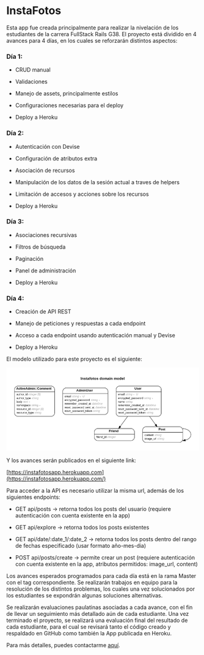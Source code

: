 # InstaFotos

Esta app fue creada principalmente para realizar la nivelación de los estudiantes de la carrera FullStack Rails G38. El proyecto está dividido en 4 avances para 4 días, en los cuales se reforzarán distintos aspectos: 

### Día 1:

* CRUD manual

* Validaciones

* Manejo de assets, principalmente estilos

* Configuraciones necesarias para el deploy

* Deploy a Heroku

### Día 2: 

* Autenticación con Devise

* Configuración de atributos extra

* Asociación de recursos

* Manipulación de los datos de la sesión actual a traves de helpers

* Limitación de accesos y acciones sobre los recursos

* Deploy a Heroku

### Día 3: 

* Asociaciones recursivas 

* Filtros de búsqueda 

* Paginación

* Panel de administración

* Deploy a Heroku

### Día 4: 

* Creación de API REST

* Manejo de peticiones y respuestas a cada endpoint

* Acceso a cada endpoint usando autenticación manual y Devise

* Deploy a Heroku 

El modelo utilizado para este proyecto es el siguiente: 

![alt text](./erd.png "Modelo Físico")

Y los avances serán publicados en el siguiente link: 

[https://instafotosapp.herokuapp.com](https://instafotosapp.herokuapp.com/)

Para acceder a la API es necesario utilizar la misma url, además de los siguientes endpoints: 

* GET api/posts -> retorna todos los posts del usuario (requiere autenticación con cuenta existente en la app)

* GET api/explore -> retorna todos los posts existentes

* GET api/date/:date_1/:date_2 -> retorna todos los posts dentro del rango de fechas especificado (usar formato año-mes-dia)

* POST api/posts/create -> permite crear un post (requiere autenticación con cuenta existente en la app, atributos permitidos: image_url, content)

Los avances esperados programados para cada día está en la rama Master con el tag correspondiente. Se realizarán trabajos en equipo para la resolución de los distintos problemas, los cuales una vez solucionados por los estudiantes se expondrán algunas soluciones alternativas.

Se realizarán evaluaciones paulatinas asociadas a cada avance, con el fin de llevar un seguimiento más detallado aún de cada estudiante. Una vez terminado el proyecto, se realizará una evaluación final del resultado de cada estudiante, para el cual se revisará tanto el código creado y respaldado en GitHub como también la App publicada en Heroku.

Para más detalles, puedes contactarme [aquí](mailto:diegopr178@gmail.com).